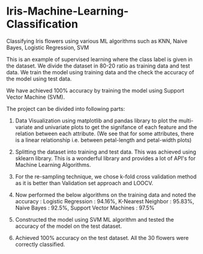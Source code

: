 # Iris-Machine-Learning-Classification
Classifying Iris flowers using various ML algorithms such as KNN, Naive Bayes, Logistic Regression, SVM

This is an example of supervised learning where the class label is given in the dataset. We divide the dataset in 80-20 ratio as training data and test data. We train the model using training data and the check the accuracy of the model using test data.

We have achieved 100% accuracy by training the model using Support Vector Machine (SVM). 

The project can be divided into following parts:

1) Data Visualization using matplotlib and pandas library to plot the multi-variate and univariate plots to get the signifance of each feature and the relation between each attribute.
(We see that for some attributes, there is a linear relationship i.e. between petal-length and petal-width plots)

2) Splitting the dataset into training and test data. This was achieved using sklearn library. This is a wonderful library and provides a lot of API's for Machine Learning Algorithms.

3) For the re-sampling technique, we chose k-fold cross validation method as it is better than Validation set approach and LOOCV.

4) Now performed the below algorithms on the training data and noted the accuracy :
  Logistic Regression         :           94.16%,
  K-Nearest Neighbor          :           95.83%,
  Naive Bayes                 :           92.5%,
  Support Vector Machines     :           97.5%
  
5) Constructed the model using SVM ML algorithm and tested the accuracy of the model on the test dataset.

6) Achieved 100% accuracy on the test dataset. All the 30 flowers were correctly classified.
